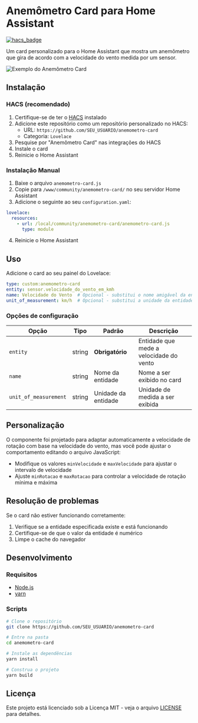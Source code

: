 # Anemômetro Card para Home Assistant

[![hacs_badge](https://img.shields.io/badge/HACS-Custom-orange.svg)](https://github.com/custom-components/hacs)

Um card personalizado para o Home Assistant que mostra um anemômetro que gira de acordo com a velocidade do vento medida por um sensor.

![Exemplo do Anemômetro Card](images/exemplo.png)

## Instalação

### HACS (recomendado)
1. Certifique-se de ter o [HACS](https://hacs.xyz/) instalado
2. Adicione este repositório como um repositório personalizado no HACS:
   - URL: `https://github.com/SEU_USUARIO/anemometro-card`
   - Categoria: `Lovelace`
3. Pesquise por "Anemômetro Card" nas integrações do HACS
4. Instale o card
5. Reinicie o Home Assistant

### Instalação Manual
1. Baixe o arquivo `anemometro-card.js`
2. Copie para `/www/community/anemometro-card/` no seu servidor Home Assistant
3. Adicione o seguinte ao seu `configuration.yaml`:
```yaml
lovelace:
  resources:
    - url: /local/community/anemometro-card/anemometro-card.js
      type: module
```
4. Reinicie o Home Assistant

## Uso

Adicione o card ao seu painel do Lovelace:

```yaml
type: custom:anemometro-card
entity: sensor.velocidade_do_vento_em_kmh
name: Velocidade do Vento  # Opcional - substitui o nome amigável da entidade
unit_of_measurement: km/h  # Opcional - substitui a unidade da entidade
```

### Opções de configuração

| Opção | Tipo | Padrão | Descrição |
| --- | --- | --- | --- |
| `entity` | string | **Obrigatório** | Entidade que mede a velocidade do vento |
| `name` | string | Nome da entidade | Nome a ser exibido no card |
| `unit_of_measurement` | string | Unidade da entidade | Unidade de medida a ser exibida |

## Personalização

O componente foi projetado para adaptar automaticamente a velocidade de rotação com base na velocidade do vento, mas você pode ajustar o comportamento editando o arquivo JavaScript:

- Modifique os valores `minVelocidade` e `maxVelocidade` para ajustar o intervalo de velocidade
- Ajuste `minRotacao` e `maxRotacao` para controlar a velocidade de rotação mínima e máxima

## Resolução de problemas

Se o card não estiver funcionando corretamente:

1. Verifique se a entidade especificada existe e está funcionando
2. Certifique-se de que o valor da entidade é numérico
3. Limpe o cache do navegador

## Desenvolvimento

### Requisitos
- [Node.js](https://nodejs.org)
- [yarn](https://yarnpkg.com)

### Scripts
```bash
# Clone o repositório
git clone https://github.com/SEU_USUARIO/anemometro-card

# Entre na pasta
cd anemometro-card

# Instale as dependências
yarn install

# Construa o projeto
yarn build
```

## Licença

Este projeto está licenciado sob a Licença MIT - veja o arquivo [LICENSE](LICENSE) para detalhes.
